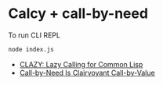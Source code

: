 # Calcy + call-by-need

To run CLI REPL

```sh
node index.js
```

- [CLAZY: Lazy Calling for Common Lisp](http://de.arxiv.org/pdf/1412.1393v1)
- [Call-by-Need Is Clairvoyant Call-by-Value](http://www.cs.nott.ac.uk/~pszgmh/clairvoyant.pdf)

